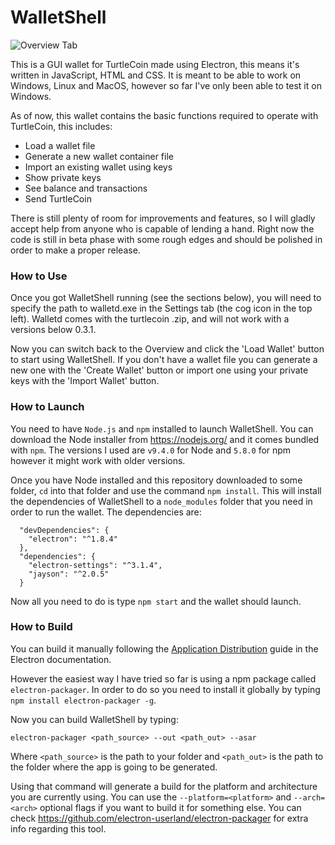 # WalletShell

![Overview Tab](https://image.ibb.co/d9ovhH/overview.png "Overview Tab")

This is a GUI wallet for TurtleCoin made using Electron, this means it's written in JavaScript, HTML and CSS. 
It is meant to be able to work on Windows, Linux and MacOS, however so far I've only been able to test it on Windows.

As of now, this wallet contains the basic functions required to operate with TurtleCoin, this includes:
  * Load a wallet file
  * Generate a new wallet container file
  * Import an existing wallet using keys
  * Show private keys
  * See balance and transactions
  * Send TurtleCoin

There is still plenty of room for improvements and features, so I will gladly accept help from anyone who is capable of lending a hand. Right now the code is still in beta phase with some rough edges and should be polished in order to make a proper release.

### How to Use

Once you got WalletShell running (see the sections below), you will need to specify the path to walletd.exe in the Settings tab (the cog icon in the top left). Walletd comes with the turtlecoin .zip, and will not work with a versions below 0.3.1.

Now you can switch back to the Overview and click the 'Load Wallet' button to start using WalletShell. If you don't have a wallet file you can generate a new one with the 'Create Wallet' button or import one using your private keys with the 'Import Wallet' button.

### How to Launch

You need to have `Node.js` and `npm` installed to launch WalletShell. You can download the Node installer from https://nodejs.org/ and it comes bundled with `npm`. The versions I used are `v9.4.0` for Node and `5.8.0` for npm however it might work with older versions.

Once you have Node installed and this repository downloaded to some folder, `cd` into that folder and use the command `npm install`. This will install the dependencies of WalletShell to a `node_modules` folder that you need in order to run the wallet. The dependencies are:

```
  "devDependencies": {
    "electron": "^1.8.4"
  },
  "dependencies": {
    "electron-settings": "^3.1.4",
    "jayson": "^2.0.5"
  }
```

Now all you need to do is type `npm start` and the wallet should launch.

### How to Build

You can build it manually following the [Application Distribution](https://electronjs.org/docs/tutorial/application-distribution) guide in the Electron documentation. 

However the easiest way I have tried so far is using a npm package called `electron-packager`. In order to do so you need to install it globally by typing `npm install electron-packager -g`. 

Now you can build WalletShell by typing:

`electron-packager <path_source> --out <path_out> --asar`

Where `<path_source>` is the path to your folder and `<path_out>` is the path to the folder where the app is going to be generated.

Using that command will generate a build for the platform and architecture you are currently using. You can use the `--platform=<platform>` and `--arch=<arch>` optional flags if you want to build it for something else. You can check https://github.com/electron-userland/electron-packager for extra info regarding this tool.

